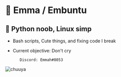 # 💖 Emma / Embuntu
## 🦄 Python noob, Linux simp
   
- Bash scripts, Cute things, and fixing code I break 
- Current objective: Don't cry

         Discord: Emmah#8053

![chuuya](https://picsvg.com/svg/in9PLV01.svg)
<!---
Embuntu/Embuntu is a ✨ special ✨ repository because its `README.md` (this file) appears on your GitHub profile.
You can click the Preview link to take a look at your changes.
--->
